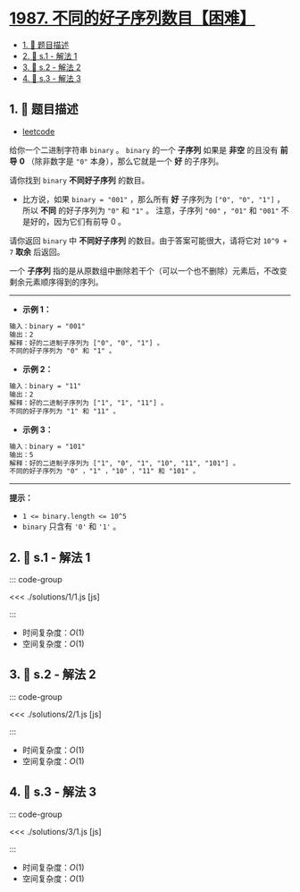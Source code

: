 # [1987. 不同的好子序列数目【困难】](https://github.com/tnotesjs/TNotes.leetcode/tree/main/notes/1987.%20%E4%B8%8D%E5%90%8C%E7%9A%84%E5%A5%BD%E5%AD%90%E5%BA%8F%E5%88%97%E6%95%B0%E7%9B%AE%E3%80%90%E5%9B%B0%E9%9A%BE%E3%80%91)

<!-- region:toc -->

- [1. 📝 题目描述](#1--题目描述)
- [2. 🎯 s.1 - 解法 1](#2--s1---解法-1)
- [3. 🎯 s.2 - 解法 2](#3--s2---解法-2)
- [4. 🎯 s.3 - 解法 3](#4--s3---解法-3)

<!-- endregion:toc -->

## 1. 📝 题目描述

- [leetcode](https://leetcode.cn/problems/number-of-unique-good-subsequences/)

给你一个二进制字符串 `binary` 。 `binary` 的一个 **子序列** 如果是 **非空** 的且没有 **前导** **0** （除非数字是 `"0"` 本身），那么它就是一个 **好** 的子序列。

请你找到 `binary` **不同好子序列** 的数目。

- 比方说，如果 `binary = "001"` ，那么所有 **好** 子序列为 `["0", "0", "1"]` ，所以 **不同** 的好子序列为 `"0"` 和 `"1"` 。 注意，子序列 `"00"` ，`"01"` 和 `"001"` 不是好的，因为它们有前导 0 。

请你返回 `binary` 中 **不同好子序列** 的数目。由于答案可能很大，请将它对 `10^9 + 7` **取余** 后返回。

一个 **子序列** 指的是从原数组中删除若干个（可以一个也不删除）元素后，不改变剩余元素顺序得到的序列。

---

- **示例 1：**

```txt
输入：binary = "001"
输出：2
解释：好的二进制子序列为 ["0", "0", "1"] 。
不同的好子序列为 "0" 和 "1" 。
```

- **示例 2：**

```txt
输入：binary = "11"
输出：2
解释：好的二进制子序列为 ["1", "1", "11"] 。
不同的好子序列为 "1" 和 "11" 。
```

- **示例 3：**

```txt
输入：binary = "101"
输出：5
解释：好的二进制子序列为 ["1", "0", "1", "10", "11", "101"] 。
不同的好子序列为 "0" ，"1" ，"10" ，"11" 和 "101" 。
```

---

**提示：**

- `1 <= binary.length <= 10^5`
- `binary` 只含有 `'0'` 和 `'1'` 。

## 2. 🎯 s.1 - 解法 1

::: code-group

<<< ./solutions/1/1.js [js]

:::

- 时间复杂度：$O(1)$
- 空间复杂度：$O(1)$

## 3. 🎯 s.2 - 解法 2

::: code-group

<<< ./solutions/2/1.js [js]

:::

- 时间复杂度：$O(1)$
- 空间复杂度：$O(1)$

## 4. 🎯 s.3 - 解法 3

::: code-group

<<< ./solutions/3/1.js [js]

:::

- 时间复杂度：$O(1)$
- 空间复杂度：$O(1)$
